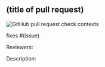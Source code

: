 ## (title of pull request)

![GitHub pull request check contexts](https://img.shields.io/github/status/contexts/pulls/DudeRandom21/Stop-uOttawa-Surveillance/:number)

<!-- Link an issue -->
fixes #(issue)

<!-- Add at least one reviewer and tag them here -->
Reviewers:

Description:
<!-- Add a small, meaningful description of the PR -->
